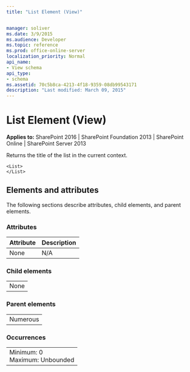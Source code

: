 ```yaml
---
title: "List Element (View)"


manager: soliver
ms.date: 3/9/2015
ms.audience: Developer
ms.topic: reference
ms.prod: office-online-server
localization_priority: Normal
api_name:
- View schema
api_type:
- schema
ms.assetid: 70c5b8ca-4213-4f18-9359-08db99543171
description: "Last modified: March 09, 2015"
---
```


# List Element (View)

 
  
 **Applies to:** SharePoint 2016 | SharePoint Foundation 2013 | SharePoint Online | SharePoint Server 2013
  
Returns the title of the list in the current context.
  
```
<List>
</List>
```

## Elements and attributes

The following sections describe attributes, child elements, and parent elements.

### Attributes

|**Attribute**|**Description**|
|:-----|:-----|
|None  <br/> |N/A  <br/> |
   
### Child elements

||
|:-----|
|None |
   
### Parent elements

||
|:-----|
|Numerous |
   
### Occurrences

||
|:-----|
|Minimum: 0  <br/> Maximum: Unbounded  <br/> |
   

